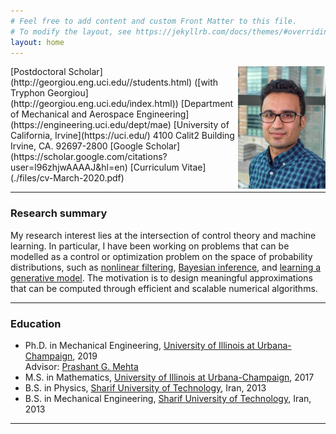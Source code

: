 ```yaml
---
# Feel free to add content and custom Front Matter to this file.
# To modify the layout, see https://jekyllrb.com/docs/themes/#overriding-theme-defaults
layout: home
---
```

<img style="float: right;"  src="./images/Amir.jpg" width="140"/>
[Postdoctoral Scholar](http://georgiou.eng.uci.edu//students.html) ([with Tryphon Georgiou](http://georgiou.eng.uci.edu/index.html))   
[Department of Mechanical and Aerospace Engineering](https://engineering.uci.edu/dept/mae)   
[University of California, Irvine](https://uci.edu/)   
4100 Calit2 Building  
Irvine, CA. 92697-2800  
<amirhoseintghv@gmail.com>  
[Google Scholar](https://scholar.google.com/citations?user=l96zhjwAAAAJ&hl=en)  
[Curriculum Vitae](./files/cv-March-2020.pdf)
<br />

---
### Research summary
My research interest lies at the intersection of control theory and machine learning. In particular, I have been working on problems that can be modelled as a control or optimization problem on the space of probability distributions, such as [nonlinear filtering](), [Bayesian inference](), and [learning a generative model](). The motivation is to design meaningful approximations that can be computed through efficient and scalable numerical algorithms. 

---
### Education
- Ph.D. in Mechanical Engineering, [University of Illinois at Urbana-Champaign](https://illinois.edu/), 2019    
Advisor: [Prashant G. Mehta](http://mehta.mechse.illinois.edu/)
- M.S. in Mathematics, [University of Illinois at Urbana-Champaign](https://illinois.edu/), 2017
- B.S. in Physics, [Sharif University of Technology](http://www.sharif.ir/web/en/), Iran, 2013  
- B.S. in  Mechanical Engineering, [Sharif University of Technology](http://www.sharif.ir/web/en/), Iran, 2013  

---
